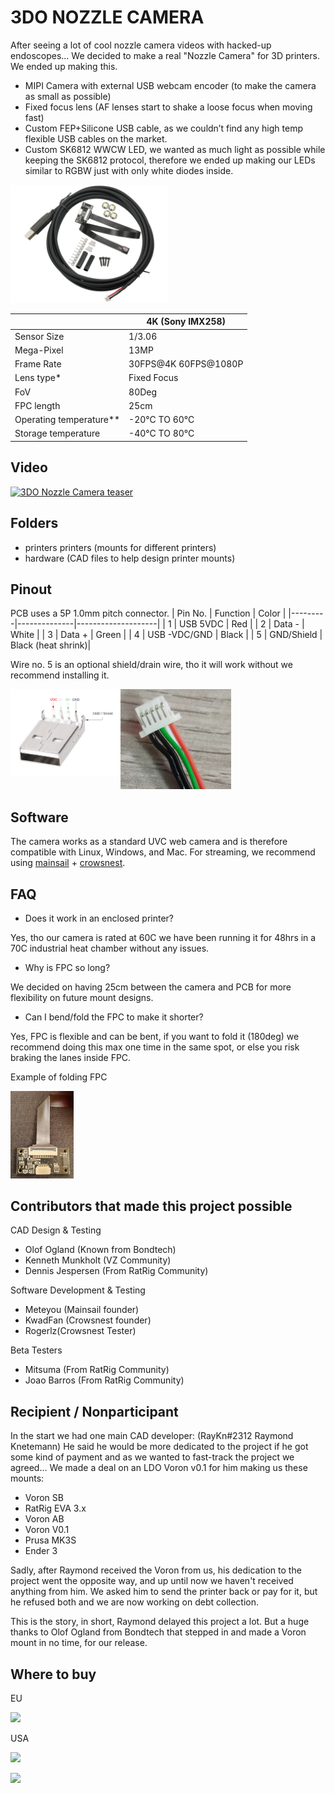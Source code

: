 # 3DO NOZZLE CAMERA

After seeing a lot of cool nozzle camera videos with hacked-up endoscopes...
We decided to make a real "Nozzle Camera" for 3D printers.
We ended up making this.
-	MIPI Camera with external USB webcam encoder (to make the camera as small as possible)
-	Fixed focus lens (AF lenses start to shake a loose focus when moving fast)
-	Custom FEP+Silicone USB cable, as we couldn’t find any high temp flexible USB cables on the market.
-	Custom SK6812 WWCW LED, we wanted as much light as possible while keeping the SK6812 protocol, therefore we ended up making our LEDs similar to RGBW just with only white diodes inside.


<img src="./images/NC_KIT.jpg "  width="50%">

|                         | 4K (Sony IMX258)     |
|-------------------------|----------------------|
| Sensor Size             | 1/3.06               |
| Mega-Pixel              | 13MP                 |
| Frame Rate              | 30FPS@4K 60FPS@1080P |
| Lens type*              | Fixed Focus          |
| FoV                     | 80Deg                |
| FPC length              | 25cm                 |
| Operating temperature** | -20°C TO 60°C        |
| Storage temperature     | -40°C TO 80°C        |

## Video
[![3DO Nozzle Camera teaser](https://img.youtube.com/vi/BjG8rhLlGIU/0.jpg)](https://www.youtube.com/watch?v=BjG8rhLlGIU)

## Folders
- printers  printers (mounts for different printers)
- hardware (CAD files to help design printer mounts)

## Pinout
PCB uses a 5P 1.0mm pitch connector.
| Pin No. | Function	 | Color		      |
|---------|--------------|--------------------|
| 1       | USB 5VDC     | Red		          |
| 2       | Data -       | White		      |
| 3       | Data +       | Green		      |
| 4       | USB -VDC/GND | Black		      |
| 5       | GND/Shield   | Black (heat shrink)|

Wire no. 5 is an optional shield/drain wire, tho it will work without we recommend installing it.

<img src="./images/pinout_usb2.png "  width="35%" align="left"> 
<img src="./images/pinout_5p.png "  width="35%">

## Software
The camera works as a standard UVC web camera and is therefore compatible with Linux, Windows, and Mac.
For streaming, we recommend using [mainsail](https://github.com/mainsail-crew/mainsail) + [crowsnest](https://github.com/mainsail-crew/crowsnest). 

## FAQ
- Does it work in an enclosed printer?

Yes, tho our camera is rated at 60C we have been running it for 48hrs in a 70C industrial heat chamber without any issues.
- Why is FPC so long?

We decided on having 25cm between the camera and PCB for more flexibility on future mount designs.
-  Can I bend/fold the FPC to make it shorter?

Yes, FPC is flexible and can be bent, if you want to fold it (180deg) we recommend doing this max one time in the same spot, or else you risk braking the lanes inside FPC.

Example of folding FPC

<img src="./images/FPC_BEND.jpg "  width="20%">

## Contributors that made this project possible
CAD Design & Testing
-	Olof Ogland (Known from Bondtech)
-	Kenneth Munkholt (VZ Community)
-	Dennis Jespersen (From RatRig Community)

Software Development & Testing
-	Meteyou (Mainsail founder)
-	KwadFan (Crowsnest founder)
-	Rogerlz(Crowsnest Tester)
	
Beta Testers
-	Mitsuma (From RatRig Community)
-	Joao Barros (From RatRig Community)

## Recipient / Nonparticipant
In the start we had one main CAD developer: (RayKn#2312 Raymond Knetemann) 
He said he would be more dedicated to the project if he got some kind of payment and as we wanted to fast-track the project we agreed...
We made a deal on an LDO Voron v0.1 for him making us these mounts: 

-	Voron SB
-	RatRig EVA 3.x
-	Voron AB
-	Voron V0.1
-	Prusa MK3S
-	Ender 3

Sadly, after Raymond received the Voron from us, his dedication to the project went the opposite way, and up until now we haven't received anything from him.
We asked him to send the printer back or pay for it, but he refused both and we are now working on debt collection.

This is the story, in short, Raymond delayed this project a lot. But a huge thanks to Olof Ogland from Bondtech that stepped in and made a Voron mount in no time, for our release.

## Where to buy
EU

<a alt="3DO" href="https://3do.eu/"><img src="https://3do.eu/img/logo-1645171273.jpg" width="200" ></a>

USA 

<a alt="Fabreeko" href="https://www.fabreeko.com/"><img src="https://cdn.shopify.com/s/files/1/0266/5001/7990/files/Fabreeko_Logo_ecf1536e-3074-4a0e-9306-87ca89f1abbd_320x.png" width="200" ></a>

<a alt="KB3D" href="https://kb-3d.com/"><img src="https://kb-3d.com/store/img/kb-3d-logo-1673465361.jpg" width="200" ></a>

